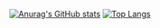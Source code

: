 [![Anurag's GitHub stats](https://github-readme-stats.vercel.app/api?username=nohsa97)](https://github.com/anuraghazra/github-readme-stats)
[![Top Langs](https://github-readme-stats.vercel.app/api/top-langs/?username=nohsa97&layout=compact)](https://github.com/anuraghazra/github-readme-stats)
